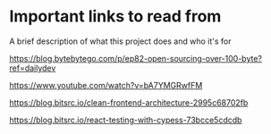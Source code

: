 
# Important links to read from

A brief description of what this project does and who it's for

https://blog.bytebytego.com/p/ep82-open-sourcing-over-100-byte?ref=dailydev

https://www.youtube.com/watch?v=bA7YMGRwfFM

https://blog.bitsrc.io/clean-frontend-architecture-2995c68702fb

https://blog.bitsrc.io/react-testing-with-cypess-73bcce5cdcdb
